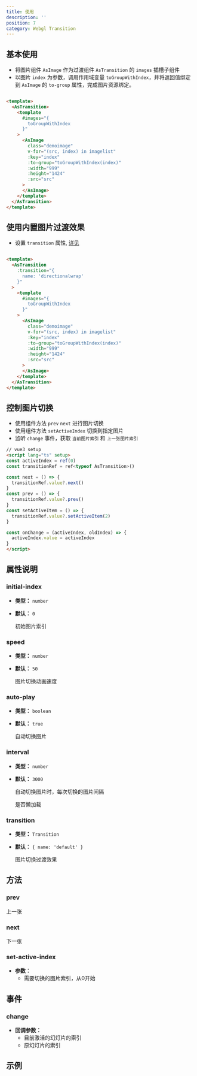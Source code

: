 ```yaml
---
title: 使用
description: ''
position: 7
category: Webgl Transition
---
```

## 基本使用
- 将图片组件 `AsImage` 作为过渡组件 `AsTransition` 的 `images` 插槽子组件
- 以图片 `index` 为参数，调用作用域变量 `toGroupWithIndex`，并将返回值绑定到 `AsImage` 的 `to-group` 属性，完成图片资源绑定。

```html

<template>
  <AsTransition>
    <template
      #images="{
        toGroupWithIndex
      }"
    >
      <AsImage
        class="demoimage"
        v-for="(src, index) in imagelist"
        :key="index"
        :to-group="toGroupWithIndex(index)"
        :width="999"
        :height="1424"
        :src="src"
      >
      </AsImage>
    </template>
  </AsTransition>
</template>

```

## 使用内置图片过渡效果
- 设置 `transition` 属性, [详见](/transition/build-in)

```html

<template>
  <AsTransition
    :transition="{
      name: 'directionalwrap'
    }"
  >
    <template
      #images="{
        toGroupWithIndex
      }"
    >
      <AsImage
        class="demoimage"
        v-for="(src, index) in imagelist"
        :key="index"
        :to-group="toGroupWithIndex(index)"
        :width="999"
        :height="1424"
        :src="src"
      >
      </AsImage>
    </template>
  </AsTransition>
</template>

```

## 控制图片切换
- 使用组件方法 `prev` `next` 进行图片切换
- 使用组件方法 `setActiveIndex` 切换到指定图片
- 监听 `change` 事件，获取 `当前图片索引` 和 `上一张图片索引`

```html
// vue3 setup
<script lang="ts" setup>
const activeIndex = ref(0)
const transitionRef = ref<typeof AsTransition>()

const next = () => {
  transitionRef.value?.next()
}
const prev = () => {
  transitionRef.value?.prev()
}
const setActiveItem = () => {
  transitionRef.value?.setActiveItem(2)
}

const onChange = (activeIndex, oldIndex) => {
  activeIndex.value = activeIndex
}
</script>
```



## 属性说明
### initial-index
- **类型：** `number`
- **默认：** `0`

  初始图片索引

### speed
- **类型：** `number`
- **默认：** `50`

  图片切换动画速度

### auto-play
- **类型：** `boolean`
- **默认：** `true`

  自动切换图片

### interval
- **类型：** `number`
- **默认：** `3000`

  自动切换图片时，每次切换的图片间隔

  是否懒加载

### transition
- **类型：** `Transition`
- **默认：** `{ name: 'default' }`

  图片切换过渡效果

## 方法
### prev
  上一张
### next
  下一张
### set-active-index
- **参数：**
  - 需要切换的图片索引，从0开始

## 事件
### change
- **回调参数：**
  - 目前激活的幻灯片的索引
  - 原幻灯片的索引

## 示例
<code-sandbox :src="'https://codesandbox.io/embed/image-group-basic-nncsy7?fontsize=14&hidenavigation=1&theme=dark'"></code-sandbox>
